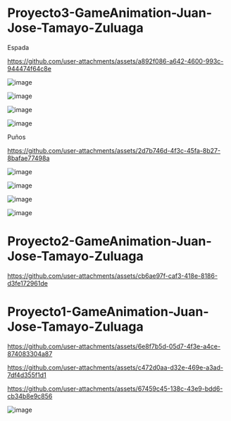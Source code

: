 # Proyecto3-GameAnimation-Juan-Jose-Tamayo-Zuluaga


Espada

https://github.com/user-attachments/assets/a892f086-a642-4600-993c-944474f64c8e

![image](https://github.com/user-attachments/assets/0c4df8dd-c1d7-47cb-bc44-e631f38da3d9)

![image](https://github.com/user-attachments/assets/4c6462fc-5f45-4998-986e-d60a04d49ce1)

![image](https://github.com/user-attachments/assets/2c523b6c-ec5e-4933-92ca-f8e2bccd850a)

![image](https://github.com/user-attachments/assets/0ecbef15-6130-48cb-a60c-b21168cd0e3e)


Puños

https://github.com/user-attachments/assets/2d7b746d-4f3c-45fa-8b27-8bafae77498a


![image](https://github.com/user-attachments/assets/24b9c97d-5edd-4b20-bf40-f4f956cc9381)

![image](https://github.com/user-attachments/assets/97ed5da9-0e5d-473f-b156-832497db28ed)

![image](https://github.com/user-attachments/assets/2145648e-fccf-41aa-9af7-213a17501302)

![image](https://github.com/user-attachments/assets/18b501c3-e884-4375-9275-672168b3cd6a)


# Proyecto2-GameAnimation-Juan-Jose-Tamayo-Zuluaga



https://github.com/user-attachments/assets/cb6ae97f-caf3-418e-8186-d3fe172961de




# Proyecto1-GameAnimation-Juan-Jose-Tamayo-Zuluaga
 


https://github.com/user-attachments/assets/6e8f7b5d-05d7-4f3e-a4ce-874083304a87



https://github.com/user-attachments/assets/c472d0aa-d32e-469e-a3ad-7df4d355f1d1



https://github.com/user-attachments/assets/67459c45-138c-43e9-bdd6-cb34b8e9c856

![image](https://github.com/user-attachments/assets/a4c212db-c431-4590-af5d-254c16a40192)

